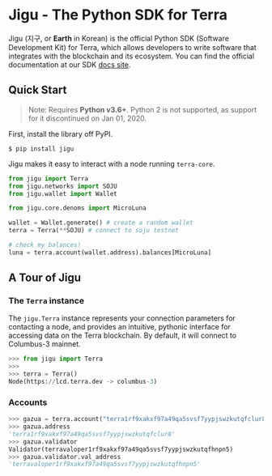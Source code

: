 # Jigu - The Python SDK for Terra

Jigu (지구, or __Earth__ in Korean) is the official Python SDK (Software Development Kit) for Terra, which allows developers to write software that integrates with the blockchain and its ecosystem. You can find the official documentation at our SDK [docs site](https://jigu.terra.money).


## Quick Start

> Note: Requires **Python v3.6+**. Python 2 is not supported, as support for it discontinued on Jan 01, 2020.

First, install the library off PyPI.

```shell
$ pip install jigu
```

Jigu makes it easy to interact with a node running `terra-core`.

```python
from jigu import Terra
from jigu.networks import SOJU
from jigu.wallet import Wallet

from jigu.core.denoms import MicroLuna

wallet = Wallet.generate() # create a random wallet
terra = Terra(**SOJU) # connect to soju testnet

# check my balances!
luna = terra.account(wallet.address).balances[MicroLuna]
```

## A Tour of Jigu

### The `Terra` instance

The `jigu.Terra` instance represents your connection parameters for contacting a node, and provides an intuitive, pythonic interface for accessing data on the Terra blockchain. By default, it will connect to Columbus-3 mainnet.

```python
>>> from jigu import Terra
>>>
>>> terra = Terra()
Node(https://lcd.terra.dev -> columbus-3)
```

### Accounts

```python
>>> gazua = terra.account("terra1rf9xakxf97a49qa5svsf7yypjswzkutqfclur8")
>>> gazua.address
'terra1rf9xakxf97a49qa5svsf7yypjswzkutqfclur8'
>>> gazua.validator
Validator(terravaloper1rf9xakxf97a49qa5svsf7yypjswzkutqfhnpn5)
>>> gazua.validator.val_address
'terravaloper1rf9xakxf97a49qa5svsf7yypjswzkutqfhnpn5'
```